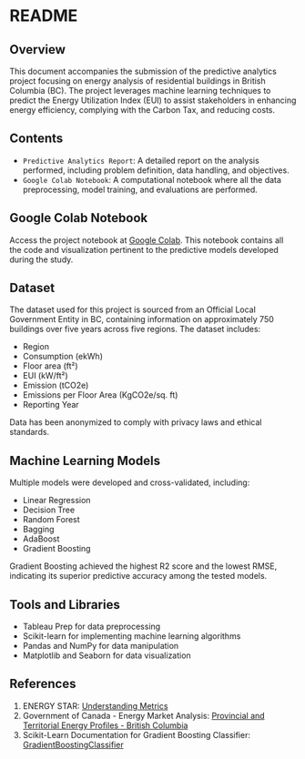 # README

## Overview

This document accompanies the submission of the predictive analytics project focusing on energy analysis of residential buildings in British Columbia (BC). The project leverages machine learning techniques to predict the Energy Utilization Index (EUI) to assist stakeholders in enhancing energy efficiency, complying with the Carbon Tax, and reducing costs.

## Contents

- `Predictive Analytics Report`: A detailed report on the analysis performed, including problem definition, data handling, and objectives.
- `Google Colab Notebook`: A computational notebook where all the data preprocessing, model training, and evaluations are performed.

## Google Colab Notebook

Access the project notebook at [Google Colab](https://colab.research.google.com/drive/1WWSN2qqrSPPaymx6dwAWJchS4nZk2SQY?usp=sharing). This notebook contains all the code and visualization pertinent to the predictive models developed during the study.

## Dataset

The dataset used for this project is sourced from an Official Local Government Entity in BC, containing information on approximately 750 buildings over five years across five regions. The dataset includes:

- Region
- Consumption (ekWh)
- Floor area (ft²)
- EUI (kW/ft²)
- Emission (tCO2e)
- Emissions per Floor Area (KgCO2e/sq. ft)
- Reporting Year

Data has been anonymized to comply with privacy laws and ethical standards.

## Machine Learning Models

Multiple models were developed and cross-validated, including:

- Linear Regression
- Decision Tree
- Random Forest
- Bagging
- AdaBoost
- Gradient Boosting

Gradient Boosting achieved the highest R2 score and the lowest RMSE, indicating its superior predictive accuracy among the tested models.

## Tools and Libraries

- Tableau Prep for data preprocessing
- Scikit-learn for implementing machine learning algorithms
- Pandas and NumPy for data manipulation
- Matplotlib and Seaborn for data visualization

## References

1. ENERGY STAR: [Understanding Metrics](https://www.energystar.gov/buildings/benchmark/understand-metrics/what-eui)
2. Government of Canada - Energy Market Analysis: [Provincial and Territorial Energy Profiles - British Columbia](https://www.cer-rec.gc.ca/en/data-analysis/energy-markets/provincial-territorial-energy-profiles/provincial-territorial-energy-profiles-british-columbia.html)
3. Scikit-Learn Documentation for Gradient Boosting Classifier: [GradientBoostingClassifier](https://scikit-learn.org/stable/modules/generated/sklearn.ensemble.GradientBoostingClassifier.html)
